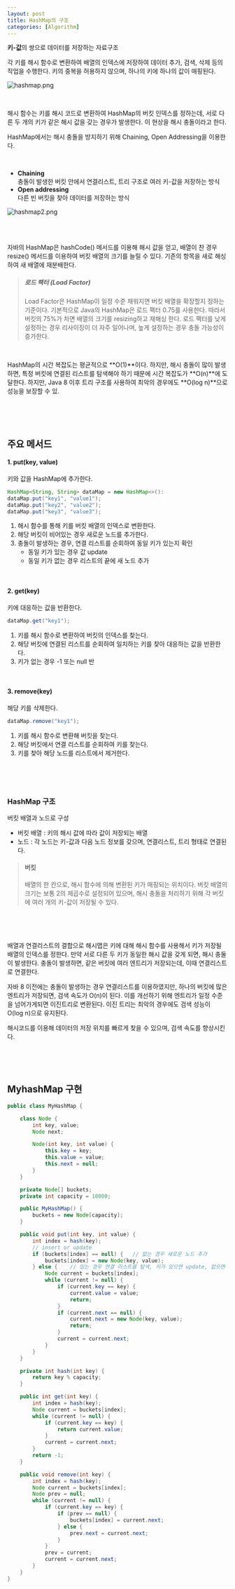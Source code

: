 ```yaml
---
layout: post
title: HashMap의 구조
categories: [Algorithm]
---
```


**키-값**의 쌍으로 데이터를 저장하는 자료구조  

  
각 키를 해시 함수로 변환하여 배열의 인덱스에 저장하여 데이터 추가, 검색, 삭제 등의 작업을 수행한다.
키의 중복을 허용하지 않으며, 하나의 키에 하나의 값이 매핑된다.

![hashmap.png](https://github.com/user-attachments/assets/8bffadb9-b7c8-4540-b120-da08e088dec4)  


<br>



해시 함수는 키를 해시 코드로 변환하여 HashMap의 버킷 인덱스를 정하는데, 서로 다른 두 개의 키가 같은 해시 값을 갖는 경우가 발생한다.
이 현상을 해시 충돌이라고 한다.  


HashMap에서는 해시 충돌을 방지하기 위해 Chaining, Open Addressing을 이용한다.
  
<br>

- **Chaining**  
  충돌이 발생한 버킷 안에서 연결리스트, 트리 구조로 여러 키-값을 저장하는 방식
- **Open addressing**  
  다른 빈 버킷을 찾아 데이터를 저장하는 방식



![hashmap2.png](https://github.com/user-attachments/assets/3f8e2ac4-9be9-40fe-9861-326f10766a20)


<br><br>


자바의 HashMap은 hashCode() 메서드를 이용해 해시 값을 얻고, 배열이 찬 경우 resize() 메서드를 이용하여 
버킷 배열의 크기를 늘릴 수 있다. 기존의 항목을 새로 해싱하여 새 배열에 재분배한다.



> ##### 로드 팩터 (Load Factor)
> Load Factor은 HashMap이 일정 수준 채워지면 버킷 배열을 확장할지 정하는 기준이다.
> 기본적으로 Java의 HashMap은 로드 팩터 0.75를 사용한다. 따라서 버킷의 75%가 차면 배열의 크기를 resizing하고 재해싱 한다.
> 로드 팩터를 낮게 설정하는 경우 리사이징이 더 자주 일어나며, 높게 설정하는 경우 충돌 가능성이 증가한다.

<br>

HashMap의 시간 복잡도는 평균적으로 **O(1)**이다.
하지만, 해시 충돌이 많이 발생하면, 특정 버킷에 연결된 리스트를 탐색해야 하기 때문에 시간 복잡도가  **O(n)**에 도달한다.
하지만, Java 8 이후 트리 구조를 사용하여 최악의 경우에도 **O(log n)**으로 성능을 보장할 수 있.



<br><br><br>   



## 주요 메서드
#### 1. put(key, value)
키와 값을 HashMap에 추가한다.
```java
HashMap<String, String> dataMap = new HashMap<>():
dataMap.put("key1", "value1");
dataMap.put("key2", "value2");
dataMap.put("key3", "value3");
```
1. 해시 함수를 통해 키를 버킷 배열의 인덱스로 변환한다.
2. 해당 버킷이 비어있는 경우 새로운 노드를 추가한다.
3. 충돌이 발생하는 경우, 연결 리스트를 순회하여 동일 키가 있는지 확인
    - 동일 키가 있는 경우 값 update
    - 동일 키가 없는 경우 리스트의 끝에 새 노드 추가
    
<br>

#### 2. get(key)
키에 대응하는 값을 반환한다.
```java
dataMap.get("key1");
```
1. 키를 해시 함수로 변환하여 버킷의 인덱스를 찾는다.
2. 해당 버킷에 연결된 리스트를 순회하여 일치하는 키를 찾아 대응하는 값을 반환한다.
3. 키가 없는 경우 -1 또는 null 반

<br>

#### 3. remove(key)
해당 키를 삭제한다.
```java
dataMap.remove("key1");
```
1. 키를 해시 함수로 변환해 버킷을 찾는다.
2. 해당 버킷에서 연결 리스트를 순회하여 키를 찾는다.
3. 키를 찾아 해당 노드를 리스트에서 제거한다.





<br><br><br>



### HashMap 구조
버킷 배열과 노드로 구성  

- 버킷 배열 : 키의 해시 값에 따라 값이 저장되는 배열 
- 노드 : 각 노드는 키-값과 다음 노드 정보를 갖으며, 연결리스트, 트리 형태로 연결된다.


> #### 버킷
> 배열의 한 칸으로, 해시 함수에 의해 변환된 키가 매핑되는 위치이다.
버킷 배열의 크기는 보통 2의 제곱수로 설정되어 있으며, 해시 충돌을 처리하기 위해 각 버킷에 여러 개의 키-값이 저장될 수 있다.



<br><br><br>



배열과 연결리스트의 결합으로 해시맵은 키에 대해 해시 함수를 사용해서 키가 저장될 배열의 인덱스를 정한다. 만약 서로 다른 두 키가 동일한 해시 값을
갖게 되면, 해시 충둘이 발생한다.
충돌이 발생하면, 같은 버킷에 여러 엔트리가 저장되는데, 이때 연결리스트로 연결한다.


자바 8 이전에는 충돌이 발생하는 경우 연결리스트를 이용하였지만, 하나의 버킷에 많은 엔트리가 저장되면,
검색 속도가 O(n)이 된다. 이를 개선하기 위해 엔트리가 일정 수준을 넘어가게되면 이진트리로 변환된다.
이진 트리는 최악의 경우에도 검색 성능이 O(log n)으로 유지된다.


해시코드를 이용해 데이터의 저장 위치를 빠르게 찾을 수 있으며, 검색 속도를 향상시킨다.



<br><br><br>



## MyhashMap 구현
```java
public class MyHashMap {

    class Node {
        int key, value;
        Node next;

        Node(int key, int value) {
            this.key = key;
            this.value = value;
            this.next = null;
        }
    }

    private Node[] buckets;
    private int capacity = 10000;

    public MyHashMap() {
        buckets = new Node[capacity];
    }

    public void put(int key, int value) {
        int index = hash(key);
        // insert or update
        if (buckets[index] == null) {   // 없는 경우 새로운 노드 추가
            buckets[index] = new Node(key, value);
        } else {    // 있는 경우 연결 리스트를 탐색, 키가 있으면 update, 없으면 node 추
            Node current = buckets[index];
            while (current != null) {
                if (current.key == key) {
                    current.value = value;
                    return;
                }
                if (current.next == null) {
                    current.next = new Node(key, value);
                    return;
                }
                current = current.next;
            }
        }
    }

    private int hash(int key) {
        return key % capacity;
    }

    public int get(int key) {
        int index = hash(key);
        Node current = buckets[index];
        while (current != null) {
            if (current.key == key) {
                return current.value;
            }
            current = current.next;
        }
        return -1;
    }

    public void remove(int key) {
        int index = hash(key);
        Node current = buckets[index];
        Node prev = null;
        while (current != null) {
            if (current.key == key) {
                if (prev == null) {
                    buckets[index] = current.next;
                } else {
                    prev.next = current.next;
                }
            }
            prev = current;
            current = current.next;
        }
    }
}
```